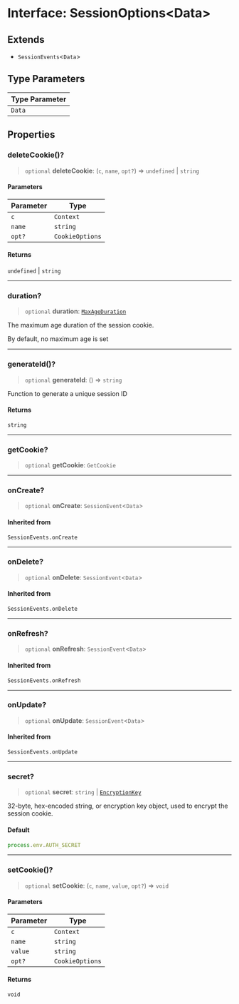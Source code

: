 # Interface: SessionOptions\<Data\>

## Extends

- `SessionEvents`\<`Data`\>

## Type Parameters

| Type Parameter |
| ------ |
| `Data` |

## Properties

### deleteCookie()?

> `optional` **deleteCookie**: (`c`, `name`, `opt?`) => `undefined` \| `string`

#### Parameters

| Parameter | Type |
| ------ | ------ |
| `c` | `Context` |
| `name` | `string` |
| `opt?` | `CookieOptions` |

#### Returns

`undefined` \| `string`

***

### duration?

> `optional` **duration**: [`MaxAgeDuration`](../../cookies/interfaces/MaxAgeDuration.md)

The maximum age duration of the session cookie.

By default, no maximum age is set

***

### generateId()?

> `optional` **generateId**: () => `string`

Function to generate a unique session ID

#### Returns

`string`

***

### getCookie?

> `optional` **getCookie**: `GetCookie`

***

### onCreate?

> `optional` **onCreate**: `SessionEvent`\<`Data`\>

#### Inherited from

`SessionEvents.onCreate`

***

### onDelete?

> `optional` **onDelete**: `SessionEvent`\<`Data`\>

#### Inherited from

`SessionEvents.onDelete`

***

### onRefresh?

> `optional` **onRefresh**: `SessionEvent`\<`Data`\>

#### Inherited from

`SessionEvents.onRefresh`

***

### onUpdate?

> `optional` **onUpdate**: `SessionEvent`\<`Data`\>

#### Inherited from

`SessionEvents.onUpdate`

***

### secret?

> `optional` **secret**: `string` \| [`EncryptionKey`](../../cookies/type-aliases/EncryptionKey.md)

32-byte, hex-encoded string, or encryption key object, used to encrypt the session cookie.

#### Default

```ts
process.env.AUTH_SECRET
```

***

### setCookie()?

> `optional` **setCookie**: (`c`, `name`, `value`, `opt?`) => `void`

#### Parameters

| Parameter | Type |
| ------ | ------ |
| `c` | `Context` |
| `name` | `string` |
| `value` | `string` |
| `opt?` | `CookieOptions` |

#### Returns

`void`
